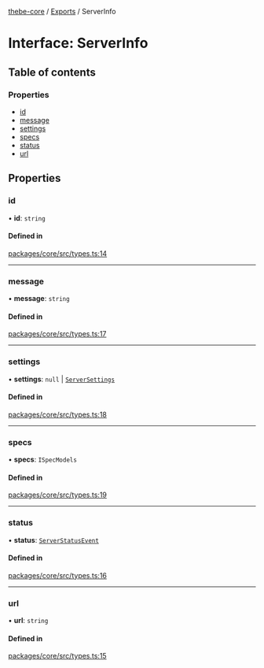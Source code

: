 [thebe-core](../README.md) / [Exports](../modules.md) / ServerInfo

# Interface: ServerInfo

## Table of contents

### Properties

- [id](ServerInfo.md#id)
- [message](ServerInfo.md#message)
- [settings](ServerInfo.md#settings)
- [specs](ServerInfo.md#specs)
- [status](ServerInfo.md#status)
- [url](ServerInfo.md#url)

## Properties

### id

• **id**: `string`

#### Defined in

[packages/core/src/types.ts:14](https://github.com/executablebooks/thebe/blob/280bb7d/packages/core/src/types.ts#L14)

___

### message

• **message**: `string`

#### Defined in

[packages/core/src/types.ts:17](https://github.com/executablebooks/thebe/blob/280bb7d/packages/core/src/types.ts#L17)

___

### settings

• **settings**: ``null`` \| [`ServerSettings`](ServerSettings.md)

#### Defined in

[packages/core/src/types.ts:18](https://github.com/executablebooks/thebe/blob/280bb7d/packages/core/src/types.ts#L18)

___

### specs

• **specs**: `ISpecModels`

#### Defined in

[packages/core/src/types.ts:19](https://github.com/executablebooks/thebe/blob/280bb7d/packages/core/src/types.ts#L19)

___

### status

• **status**: [`ServerStatusEvent`](../enums/ServerStatusEvent.md)

#### Defined in

[packages/core/src/types.ts:16](https://github.com/executablebooks/thebe/blob/280bb7d/packages/core/src/types.ts#L16)

___

### url

• **url**: `string`

#### Defined in

[packages/core/src/types.ts:15](https://github.com/executablebooks/thebe/blob/280bb7d/packages/core/src/types.ts#L15)
